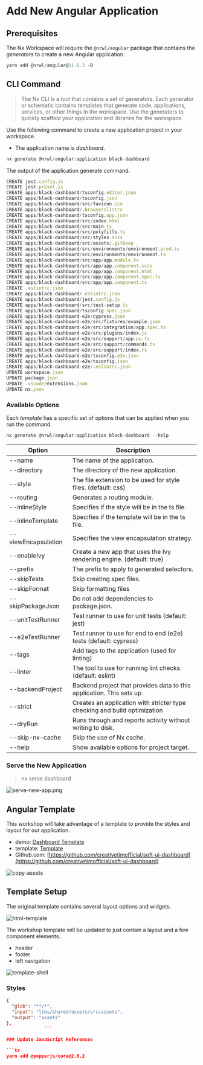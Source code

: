 # Add New Angular Application

## Prerequisites

The Nx Workspace will require the `@nrwl/angular` package that contains the *generators* to create a new Angular application. 

```ts
yarn add @nrwl/angular@11.6.3 -D
```

## CLI Command

> The Nx CLI Is a tool that contains a set of generators. Each generator or schematic contains templates that generate code, applications, services, or other things in the workspace. Use the generators to quickly scaffold your application and libraries for the workspace.

Use the following command to create a new application project in your workspace.

 - The application name is *dashboard*.

```ts
nx generate @nrwl/angular:application black-dashboard
```

The output of the application generate command.

```ts
CREATE jest.config.js
CREATE jest.preset.js
CREATE apps/black-dashboard/tsconfig.editor.json
CREATE apps/black-dashboard/tsconfig.json
CREATE apps/black-dashboard/src/favicon.ico
CREATE apps/black-dashboard/.browserslistrc
CREATE apps/black-dashboard/tsconfig.app.json
CREATE apps/black-dashboard/src/index.html
CREATE apps/black-dashboard/src/main.ts
CREATE apps/black-dashboard/src/polyfills.ts
CREATE apps/black-dashboard/src/styles.scss
CREATE apps/black-dashboard/src/assets/.gitkeep
CREATE apps/black-dashboard/src/environments/environment.prod.ts
CREATE apps/black-dashboard/src/environments/environment.ts
CREATE apps/black-dashboard/src/app/app.module.ts
CREATE apps/black-dashboard/src/app/app.component.scss
CREATE apps/black-dashboard/src/app/app.component.html
CREATE apps/black-dashboard/src/app/app.component.spec.ts
CREATE apps/black-dashboard/src/app/app.component.ts
CREATE .eslintrc.json
CREATE apps/black-dashboard/.eslintrc.json
CREATE apps/black-dashboard/jest.config.js
CREATE apps/black-dashboard/src/test-setup.ts
CREATE apps/black-dashboard/tsconfig.spec.json
CREATE apps/black-dashboard-e2e/cypress.json
CREATE apps/black-dashboard-e2e/src/fixtures/example.json
CREATE apps/black-dashboard-e2e/src/integration/app.spec.ts
CREATE apps/black-dashboard-e2e/src/plugins/index.js
CREATE apps/black-dashboard-e2e/src/support/app.po.ts
CREATE apps/black-dashboard-e2e/src/support/commands.ts
CREATE apps/black-dashboard-e2e/src/support/index.ts
CREATE apps/black-dashboard-e2e/tsconfig.e2e.json
CREATE apps/black-dashboard-e2e/tsconfig.json
CREATE apps/black-dashboard-e2e/.eslintrc.json
UPDATE workspace.json
UPDATE package.json
UPDATE .vscode/extensions.json
UPDATE nx.json
```
### Available Options

Each *template* has a specific set of options that can be applied when you run the command.

```ts
nx generate @nrwl/angular:application black-dashboard --help
```

| Option      | Description      |
|  ---  |  ---  |
  |--name                  |The name of the application.|
  |--directory             |The directory of the new application.|
  |--style                 |The file extension to be used for style files. (default: css)|
  |--routing               |Generates a routing module.|
  |--inlineStyle           |Specifies if the style will be in the ts file.|
  |--inlineTemplate        |Specifies if the template will be in the ts file.|
  |--viewEncapsulation     |Specifies the view encapsulation strategy.|
  |--enableIvy             |Create a new app that uses the Ivy rendering engine. (default: true)|
  |--prefix                |The prefix to apply to generated selectors.|
  |--skipTests             |Skip creating spec files.|
  |--skipFormat            |Skip formatting files|
  |--skipPackageJson       |Do not add dependencies to package.json.|
  |--unitTestRunner        |Test runner to use for unit tests (default: jest)|
  |--e2eTestRunner         |Test runner to use for end to end (e2e) tests (default: cypress)|
  |--tags                  |Add tags to the application (used for linting)|
  |--linter                |The tool to use for running lint checks. (default: eslint)|
  |--backendProject        |Backend project that provides data to this application. This sets up |proxy.config.json.|
  |--strict                |Creates an application with stricter type checking and build optimization |options.|
  |--dryRun                |Runs through and reports activity without writing to disk.|
  |--skip-nx-cache         |Skip the use of Nx cache.|
  |--help                  |Show available options for project target.|

### Serve the New Application 

> nx serve dashboard

![serve-new-app.png](resources/setup/serve-new-app.png)
## Angular Template

 This workshop will take advantage of a template to provide the styles and layout for our application.

- demo: [Dashboard Template](https://demos.creative-tim.com/soft-ui-dashboard-pro/pages/dashboards/default.html?_ga=2.216831702.1978166807.1628202168-1527944961.1625616027)
- template: [Template](https://www.creative-tim.com/product/soft-ui-dashboard)
- Github.com: [https://github.com/creativetimofficial/soft-ui-dashboard](https://github.com/creativetimofficial/soft-ui-dashboard)

![copy-assets](resources/setup/copy-assets.png)

## Template Setup

The original template contains several layout options and widgets.

![html-template](resources/setup/html-template.png)

 The workshop template will be updated to just contain a layout and a few component elements.

 - header
 - footer
 - left navigation

![template-shell](resources/setup/template-shell.png)


### Styles

```json
{
  "glob": "**/*",
  "input": "libs/shared/assets/src/assets",
  "output": "assets"
},
              ```

### Update JavaScript References

```ts
yarn add @popperjs/core@2.9.2
```